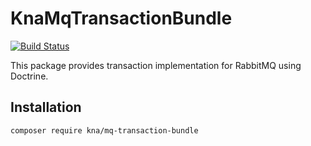 # KnaMqTransactionBundle

[![Build Status](https://travis-ci.org/knaydenov/mq-transaction-bundle.svg?branch=master)](https://travis-ci.org/knaydenov/mq-transaction-bundle)

This package provides transaction implementation for RabbitMQ using Doctrine.

## Installation

```
composer require kna/mq-transaction-bundle

```